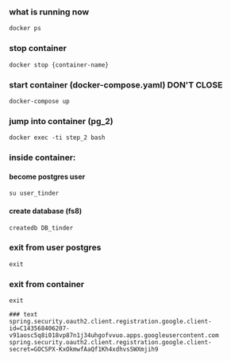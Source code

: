 ### what is running now
```shell
docker ps
```

### stop container
```shell
docker stop {container-name}
```

### start container (docker-compose.yaml) DON'T CLOSE
```shell
docker-compose up
```

### jump into container (pg_2)
```shell
docker exec -ti step_2 bash
```

### inside container:

#### become postgres user
```shell
su user_tinder
```

#### create database (fs8)
```shell
createdb DB_tinder
```

### exit from user postgres
```shell
exit
```

### exit from container
```shell
exit

### text
spring.security.oauth2.client.registration.google.client-id=C143568406207-v91aosc5q8i018vp87n1j34uhgofvvuo.apps.googleusercontent.com
spring.security.oauth2.client.registration.google.client-secret=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
```



